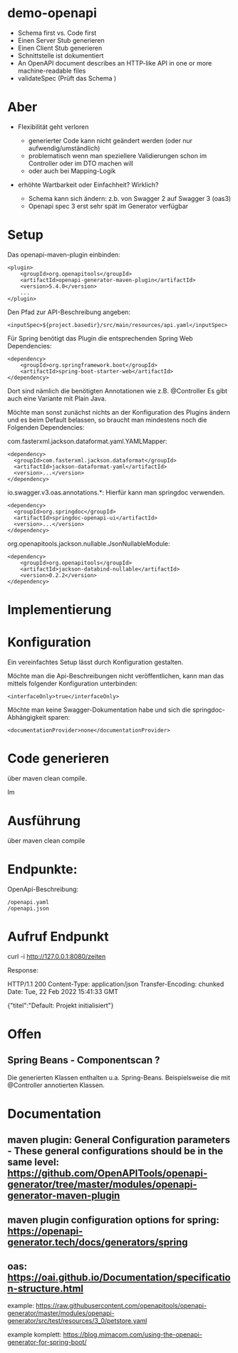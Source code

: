 # demo-openapi

* Schema first vs. Code first
* Einen Server Stub generieren
* Einen Client Stub generieren
* Schnittstelle ist dokumentiert
* An OpenAPI document describes an HTTP-like API in one or more machine-readable files
* validateSpec (Prüft das Schema )



# Aber
* Flexibilität geht verloren
  * generierter Code kann nicht geändert werden (oder nur aufwendig/umständlich)
  * problematisch wenn man speziellere Validierungen schon im Controller oder im DTO machen will
  * oder auch bei Mapping-Logik

* erhöhte Wartbarkeit oder Einfachheit? Wirklich?
  * Schema kann sich ändern: z.b. von Swagger 2 auf Swagger 3 (oas3)
  * Openapi spec 3 erst sehr spät im Generator verfügbar


# Setup
Das openapi-maven-plugin einbinden:

    <plugin>
        <groupId>org.openapitools</groupId>
        <artifactId>openapi-generator-maven-plugin</artifactId>
        <version>5.4.0</version>
        ...
    </plugin>

Den Pfad zur API-Beschreibung angeben:

    <inputSpec>${project.basedir}/src/main/resources/api.yaml</inputSpec>

Für Spring benötigt das Plugin die entsprechenden Spring Web Dependencies:

    <dependency>
        <groupId>org.springframework.boot</groupId>
        <artifactId>spring-boot-starter-web</artifactId>
    </dependency>
 
Dort sind nämlich die benötigten Annotationen wie z.B. @Controller
Es gibt auch eine Variante mit Plain Java.

Möchte man sonst zunächst nichts an der Konfiguration des Plugins ändern und es beim Default belassen, so braucht man
mindestens noch die Folgenden Dependencies:

com.fasterxml.jackson.dataformat.yaml.YAMLMapper:

    <dependency>
      <groupId>com.fasterxml.jackson.dataformat</groupId>
      <artifactId>jackson-dataformat-yaml</artifactId>
      <version>...</version>
    </dependency>

io.swagger.v3.oas.annotations.*:
Hierfür kann man springdoc verwenden. 

    <dependency>
      <groupId>org.springdoc</groupId>
      <artifactId>springdoc-openapi-ui</artifactId>
      <version>...</version>
    </dependency>

org.openapitools.jackson.nullable.JsonNullableModule:

    <dependency>
        <groupId>org.openapitools</groupId>
        <artifactId>jackson-databind-nullable</artifactId>
        <version>0.2.2</version>
    </dependency>

# Implementierung

# Konfiguration
Ein vereinfachtes Setup lässt durch Konfiguration gestalten.

Möchte man die Api-Beschreibungen nicht veröffentlichen, kann man das mittels folgender Konfiguration unterbinden:

    <interfaceOnly>true</interfaceOnly>

Möchte man keine Swagger-Dokumentation habe und sich die springdoc-Abhängigkeit sparen:

    <documentationProvider>none</documentationProvider>

# Code generieren

über maven clean compile.

Im 
# Ausführung

über maven clean compile

# Endpunkte:

OpenApi-Beschreibung:

    /openapi.yaml
    /openapi.json

# Aufruf Endpunkt
curl -i http://127.0.0.1:8080/zeiten

Response:

HTTP/1.1 200
Content-Type: application/json
Transfer-Encoding: chunked
Date: Tue, 22 Feb 2022 15:41:33 GMT

{"titel":"Default: Projekt initialisiert"}


# Offen
## Spring Beans - Componentscan ?

Die generierten Klassen enthalten u.a. Spring-Beans. Beispielsweise die mit @Controller annotierten Klassen.

# Documentation

maven plugin:
General Configuration parameters - These general configurations should be in the same level:
https://github.com/OpenAPITools/openapi-generator/tree/master/modules/openapi-generator-maven-plugin
--
maven plugin configuration options for spring:
https://openapi-generator.tech/docs/generators/spring
--
oas:
https://oai.github.io/Documentation/specification-structure.html
--
example:
https://raw.githubusercontent.com/openapitools/openapi-generator/master/modules/openapi-generator/src/test/resources/3_0/petstore.yaml

example komplett:
https://blog.mimacom.com/using-the-openapi-generator-for-spring-boot/